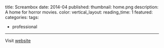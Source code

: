 title: Screambox
date: 2014-04
published:
thumbnail: home.png
description: A home for horror movies.
color:
vertical_layout:
reading_time: 1
featured:
categories:
tags:
- professional
---

Visit [website](https://www.screambox.com/)

